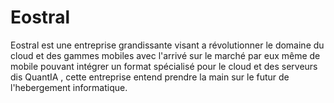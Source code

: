 # Eostral
Eostral est une entreprise grandissante visant a révolutionner le domaine du cloud et des gammes mobiles avec l'arrivé sur le marché par eux même de mobile pouvant intégrer un format spécialisé pour le cloud et des serveurs dis QuantIA , cette entreprise entend prendre la main sur le futur de l'hebergement informatique. 
